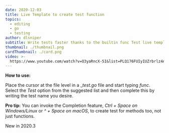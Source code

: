 ```yaml
---
date: 2020-12-03
title: Live Template to create test function
topics:
  - editing
  - go
  - testing
author: dlsniper
subtitle: Write tests faster thanks to the builtin func Test live template.
thumbnail: ./thumbnail.png
cardThumbnail: ./card.png
video: >-
  https://www.youtube.com/watch?v=O3yaRncX-5I&list=PLQ176FUIyIUZrbrlz4AY1V8VzBJKZyVlW&index=55
---
```

**How to use:**

Place the cursor at the file level in a __test.go_ file and start typing _func_. Select the _Test_ option from the suggested list and then complete this by writing the test name you desire.

**Pro tip:** You can invoke the Completion feature, _Ctrl + Space on Windows/Linux_ or _^ + Space on macOS_, to create test for methods too, not just functions.

<span class="tag is-rounded">New in 2020.3</span>

